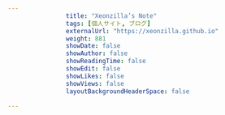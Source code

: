 ---
                title: "Xeonzilla’s Note"
                tags: [個人サイト, ブログ]
                externalUrl: "https://xeonzilla.github.io"
                weight: 881
                showDate: false
                showAuthor: false
                showReadingTime: false
                showEdit: false
                showLikes: false
                showViews: false
                layoutBackgroundHeaderSpace: false
                ---

